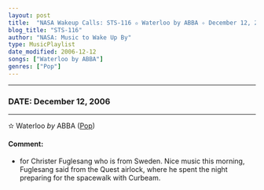 ```yaml
---
layout: post
title:  "NASA Wakeup Calls: STS-116 ✫ Waterloo by ABBA ✧ December 12, 2006"
blog_title: "STS-116"
author: "NASA: Music to Wake Up By"
type: MusicPlaylist
date_modified: 2006-12-12
songs: ["Waterloo by ABBA"]
genres: ["Pop"]
---
```


----
### DATE: December 12, 2006
----
✫ Waterloo *by* ABBA ([Pop](https://www.discogs.com/genre/Pop)) <a target="blank_" href="https://www.discogs.com/ABBA-Waterloo/master/897723">
    <i class="fas fa-compact-disc"
       title="Discogs entry for this song"
       alt="Discogs entry for this song"
       style="font-size: 1.1em;"></i></a>
    

#### Comment:
* for Christer Fuglesang who is from Sweden. Nice music this morning, Fuglesang said from the Quest airlock, where he spent the night preparing for the spacewalk with Curbeam.



<br/>
<center>
	<a target="_blank"
	   href="https://twitter.com/intent/tweet?hashtags=Space,NASA,Playlist,NASAWakeupCalls,SpaceProgram&text=🚀 {{ page.author}}, {{ page.title }}. {{ site.url }}{{ page.url }}&via=nasawakeupcalls"><i class="fab fa-twitter" title="Tweet this page" alt="Tweet this page" style="font-size: 1.3em;"></i></a>
	&nbsp; 	<i class="fas fa-user-astronaut" style="font-size: 1.5em;"></i> &nbsp;
    <a id="custom_amazon_link"
       type="amzn" search="#"
       category="popular music">
    <i class="fab fa-amazon" style="font-size: 1.3em;"></i></a>
</center>

<!-- Randomly resolve an individual entry from a song array -->
<script src="/assets/javascript/seedrandom.min.js"></script>
<script>
  var wake_me_up = ["Waterloo by ABBA"];
  var prng = new Math.seedrandom();
  function randomSong() {
    song = wake_me_up[Math.floor(Math.random() * wake_me_up.length)];
    var amazon_link = document.getElementById("custom_amazon_link");
    amazon_link.setAttribute("search", song);
  }
  window.onload = randomSong();
</script>
